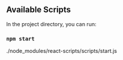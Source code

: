 
## Available Scripts

In the project directory, you can run:

### `npm start`
./node_modules/react-scripts/scripts/start.js
